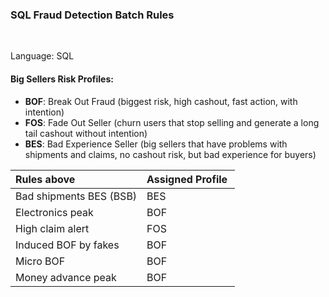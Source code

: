 ### SQL Fraud Detection Batch Rules

<br>

Language: SQL


#### Big Sellers Risk Profiles:
- **BOF**: Break Out Fraud (biggest risk, high cashout, fast action, with intention)  
- **FOS**: Fade Out Seller (churn users that stop selling and generate a long tail cashout without intention)  
- **BES**: Bad Experience Seller (big sellers that have problems with shipments and claims, no cashout risk, but bad experience for buyers)


| Rules above             | Assigned Profile |
|:------------------------|:-----------------|
| Bad shipments BES (BSB) | BES              |
| Electronics peak        | BOF              |
| High claim alert        | FOS              |
| Induced BOF by fakes    | BOF              |
| Micro BOF               | BOF              |
| Money advance peak      | BOF              |
